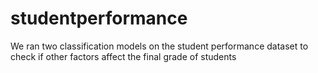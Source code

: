 # studentperformance
We ran two classification models on the student performance dataset to check if other factors affect the final grade of students
